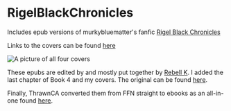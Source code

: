 # RigelBlackChronicles
Includes epub versions of murkybluematter's fanfic [Rigel Black Chronicles](https://www.fanfiction.net/u/3489773/murkybluematter)

Links to the covers can be found [here](https://magnificenttyger.tumblr.com/post/640770514339741696/this-art-was-not-made-by-me-most-of-the-artists)

![A picture of all four covers]([http://url/to/img.png](https://i.imgur.com/25X4Zq2.png))

These epubs are edited by and mostly put together by [Rebell K](https://rebell-k.tumblr.com/post/180455075430/hi-rigel-black-fans-i-have-recently-made-an-ebook). I added the last chapter of Book 4 and my covers. The original can be found [here](https://href.li/?https://drive.google.com/drive/folders/1LF99Iq9qbWIG9IVQSVQ9nwru1kweZ5bx?usp=sharing).

Finally, ThrawnCA converted them from FFN straight to ebooks as an all-in-one found [here](https://github.com/ThrawnCA/rbc-ebook/releases/tag/0.1). 
